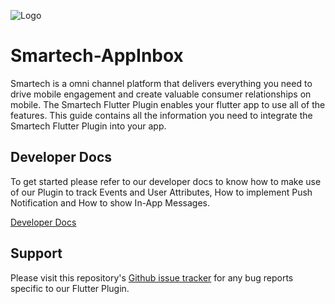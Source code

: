 
![Logo](https://netcorecloud.com/wp-content/themes/netcoretheme/assets/images/netcore-logo-main.svg)
# Smartech-AppInbox


Smartech is a omni channel platform that delivers everything you need to drive mobile engagement and create valuable consumer relationships on mobile. The Smartech Flutter Plugin enables your flutter app to use all of the features. This guide contains all the information you need to integrate the Smartech Flutter Plugin into your app.

## Developer Docs
To get started please refer to our developer docs to know how to make use of our Plugin to track Events and User Attributes, How to implement Push Notification and How to show In-App Messages.

[Developer Docs](https://docs.netcoresmartech.com/docs/flutter-sdk-integration)


## Support
Please visit this repository's [Github issue tracker](https://github.com/NetcoreSolutions/Smartech-Flutter-Modular/issues) for any bug reports specific to our Flutter Plugin.